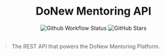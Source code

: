 <!-- readme.md -->
<!-- Tells people about the project. -->

# <div align="center"> DoNew Mentoring API </div>

<div align="center">
	<img alt="Github Workflow Status" src="https://img.shields.io/github/workflow/status/donew-innovations/mentoring-api/CI"/>
	<img alt="GitHub Stars" src="https://img.shields.io/github/stars/donew-innovations/mentoring-api"/>
</div>
<br>

> The REST API that powers the DoNew Mentoring Platform.
